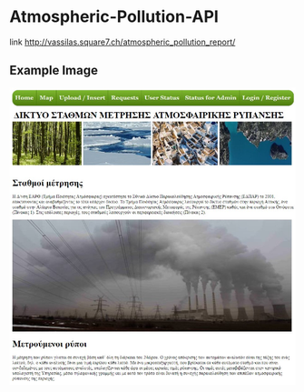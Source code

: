 # Atmospheric-Pollution-API
link http://vassilas.square7.ch/atmospheric_pollution_report/


## Example Image

![alt text](https://raw.githubusercontent.com/vassilas/Atmospheric-Pollution-API/master/Screenshot_3.jpg)

